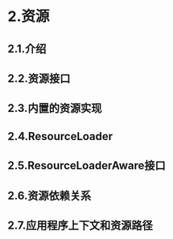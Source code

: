 # 2.资源

## 2.1.介绍
## 2.2.资源接口
## 2.3.内置的资源实现
## 2.4.ResourceLoader
## 2.5.ResourceLoaderAware接口
## 2.6.资源依赖关系
## 2.7.应用程序上下文和资源路径